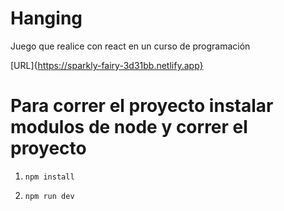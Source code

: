 # Hanging
Juego que realice con react en un curso de programación 

[URL]{https://sparkly-fairy-3d31bb.netlify.app}

# Para correr el proyecto instalar modulos de node y correr el proyecto 

1. ```npm install ```

2. ```npm run dev ```
